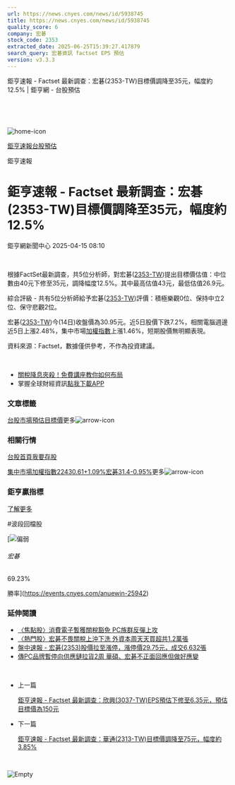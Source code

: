 ```yaml
---
url: https://news.cnyes.com/news/id/5938745
title: https://news.cnyes.com/news/id/5938745
quality_score: 6
company: 宏碁
stock_code: 2353
extracted_date: 2025-06-25T15:39:27.417879
search_query: 宏碁資訊 factset EPS 預估
version: v3.3.3
---
```


鉅亨速報 - Factset 最新調查：﻿宏碁(2353-TW)目標價調降至35元，幅度約12.5% | 鉅亨網 - 台股預估

‌

‌

![home-icon](/assets/icons/breadCrumb/symbol-icon-home.svg)

[鉅亨速報](/news/cat/anue_live)[台股預估](/news/cat/tw_forecast)

鉅亨速報

# 鉅亨速報 - Factset 最新調查：﻿宏碁(2353-TW)目標價調降至35元，幅度約12.5%

鉅亨網新聞中心 2025-04-15 08:10

‌

根據FactSet最新調查，共5位分析師，對﻿宏碁([2353-TW](https://www.cnyes.com/twstock/2353))提出目標價估值：中位數由40元下修至35元，調降幅度12.5%。其中最高估值43元，最低估值26.9元。

綜合評級 - 共有5位分析師給予﻿宏碁([2353-TW](https://www.cnyes.com/twstock/2353))評價：積極樂觀0位、保持中立2位、保守悲觀2位。

﻿宏碁([2353-TW](https://www.cnyes.com/twstock/2353))今(14日)收盤價為30.95元。近5日股價下跌7.2%，相關電腦週邊近5日上漲2.48%，集中市場[加權指數](https://invest.cnyes.com/index/TWS/TSE01)上漲1.46%，短期股價無明顯表現。

資料來源：Factset，數據僅供參考，不作為投資建議。

‌

* [關稅降息夾殺！免費講座教你如何布局](https://www.rsc.com.tw/Cnyes_RSC/SeminarBooking2025InvestmentOutlook.aspx?utm_source=anue&utm_medium=usstocks_end)
* 掌握全球財經資訊[點我下載APP](http://www.cnyes.com/app/?utm_source=mweb&utm_medium=HamMenuBanner&utm_campaign=fixed&utm_content=entr)

### 文章標籤

[台股](https://news.cnyes.com/tag/台股 "台股")[市場預估](https://news.cnyes.com/tag/市場預估 "市場預估")[目標價](https://news.cnyes.com/tag/目標價 "目標價")更多![arrow-icon](/assets/icons/arrows/arrow-down.svg)

### 相關行情

[台股首頁](https://www.cnyes.com/twstock)[我要存股](https://supr.link/8OHaU)

[集中市場加權指數22430.61+1.09%](https://invest.cnyes.com/index/TWS/TSE01)[﻿宏碁31.4-0.95%](https://www.cnyes.com/twstock/2353)更多![arrow-icon](/assets/icons/arrows/arrow-down.svg)

### 鉅亨贏指標

[了解更多](https://events.cnyes.com/anuewin-25942)

#波段回檔股

[![偏弱](/assets/icons/win-indicator/short.svg)

###### 宏碁

69.23%

勝率](https://events.cnyes.com/anuewin-25942)

### 延伸閱讀

* [〈焦點股〉消費電子暫獲關稅豁免 PC族群反彈上攻](/news/id/5937883)
* [〈熱門股〉宏碁不畏關稅上沖下洗 外資本周天天買超共1.2萬張](/news/id/5936896)
* [盤中速報 - ﻿宏碁(2353)股價拉至漲停，漲停價29.75元，成交6,632張](/news/id/5932923)
* [傳PC品牌暫停向供應鏈拉貨2周 華碩、宏碁不正面回應但做好應變](/news/id/5930222)

‌

* 上一篇

  [鉅亨速報 - Factset 最新調查：欣興(3037-TW)EPS預估下修至6.35元，預估目標價為150元](/news/id/5939476)
* 下一篇

  [鉅亨速報 - Factset 最新調查：華通(2313-TW)目標價調降至75元，幅度約3.85%](/news/id/5938497)

‌

![Empty](/assets/icons/skeleton/empty-image.svg)

‌